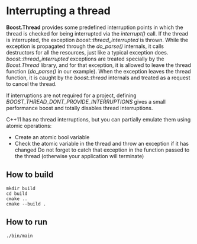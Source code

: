 # Interrupting a thread

**Boost.Thread** provides some predefined interruption points in which the thread is checked for being interrupted via the *interrupt()* call. If the thread is interrupted, the exception *boost::thread_interrupted* is thrown. While the exception is propagated through the *do_parse()* internals, it calls destructors for all the resources, just like a typical exception does. *boost::thread_interrupted* exceptions are treated specially by the *Boost.Thread* library, and for that exception, it is allowed to leave the thread function (*do_parse()* in our example). When the exception leaves the thread function, it is caught by the *boost::thread* internals and treated as a request to cancel the thread.

If interruptions are not required for a project, defining *BOOST_THREAD_DONT_PROVIDE_INTERRUPTIONS* gives a small performance boost and totally disables thread interruptions.

C++11 has no thread interruptions, but you can partially emulate them using atomic operations:

- Create an atomic bool variable
- Check the atomic variable in the thread and throw an exception if it has changed
Do not forget to catch that exception in the function passed to the thread (otherwise your application will terminate)

## How to build
```
mkdir build
cd build
cmake ..
cmake --build .
```

## How to run
```
./bin/main

```

